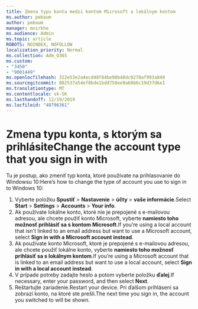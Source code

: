 ```yaml
---
title: Zmena typu konta medzi kontom Microsoft a lokálnym kontom
ms.author: pebaum
author: pebaum
manager: mnirkhe
ms.audience: Admin
ms.topic: article
ROBOTS: NOINDEX, NOFOLLOW
localization_priority: Normal
ms.collection: Adm_O365
ms.custom:
- "3450"
- "9001449"
ms.openlocfilehash: 322e53e2a4ecd48f84be90b48dc0270af993a849
ms.sourcegitcommit: 802537a54ef8bde1bdd758ee9a60b6c19d37d6e1
ms.translationtype: MT
ms.contentlocale: sk-SK
ms.lasthandoff: 12/19/2019
ms.locfileid: "40796361"
---
```

# <a name="change-the-account-type-that-you-sign-in-with"></a><span data-ttu-id="aacd2-102">Zmena typu konta, s ktorým sa prihlásite</span><span class="sxs-lookup"><span data-stu-id="aacd2-102">Change the account type that you sign in with</span></span>

<span data-ttu-id="aacd2-103">Tu je postup, ako zmeniť typ konta, ktoré používate na prihlasovanie do Windowsu 10:</span><span class="sxs-lookup"><span data-stu-id="aacd2-103">Here’s how to change the type of account you use to sign in to Windows 10:</span></span>

1. <span data-ttu-id="aacd2-104">Vyberte položku **Spustiť** > **Nastavenie** > **účty** > **vaše informácie**.</span><span class="sxs-lookup"><span data-stu-id="aacd2-104">Select **Start** > **Settings** > **Accounts** > **Your info**.</span></span>
2. <span data-ttu-id="aacd2-105">Ak používate lokálne konto, ktoré nie je prepojené s e-mailovou adresou, ale chcete použiť konto Microsoft, vyberte **namiesto toho možnosť prihlásiť sa s kontom Microsoft**.</span><span class="sxs-lookup"><span data-stu-id="aacd2-105">If you’re using a local account that isn't linked to an email address but want to use a Microsoft account, select **Sign in with a Microsoft account instead**.</span></span>
3. <span data-ttu-id="aacd2-106">Ak používate konto Microsoft, ktoré je prepojené s e-mailovou adresou, ale chcete použiť lokálne konto, vyberte **namiesto toho možnosť prihlásiť sa s lokálnym kontom**.</span><span class="sxs-lookup"><span data-stu-id="aacd2-106">If you’re using a Microsoft account that is linked to an email address but want to use a local account, select **Sign in with a local account instead**.</span></span>
4. <span data-ttu-id="aacd2-107">V prípade potreby zadajte heslo a potom vyberte položku **ďalej**.</span><span class="sxs-lookup"><span data-stu-id="aacd2-107">If necessary, enter your password, and then select **Next**.</span></span>
5. <span data-ttu-id="aacd2-108">Reštartujte zariadenie.</span><span class="sxs-lookup"><span data-stu-id="aacd2-108">Restart your device.</span></span> <span data-ttu-id="aacd2-109">Pri ďalšom prihlásení sa zobrazí konto, na ktoré ste prešli.</span><span class="sxs-lookup"><span data-stu-id="aacd2-109">The next time you sign in, the account you switched to will be shown.</span></span>